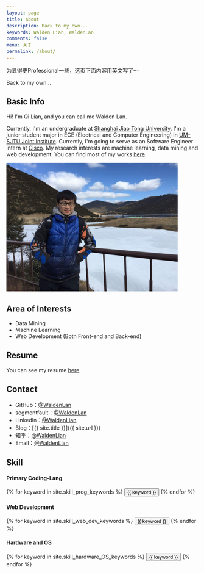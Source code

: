 ```yaml
---
layout: page
title: About
description: Back to my own...
keywords: Walden Lian, WaldenLan
comments: false
menu: 关于
permalink: /about/
---
```


为显得更Professional一些，这页下面内容用英文写了～

Back to my own...

## Basic Info

<p>Hi! I'm Qi Lian, and you can call me Walden Lan.</p>
<p>Currently, I'm an undergraduate at <a href="http://www.sjtu.edu.cn/" target="_blank">Shanghai Jiao Tong University</a>. I'm a junior student major in ECE (Electrical and Computer Engineering) in
    <a href="http://umji.sjtu.edu.cn" target="_blank">UM-SJTU Joint Institute</a>. Currently, I'm going to serve as an Software Engineer intern at <a href="http://www.cisco.com/" target="_blank">Cisco</a>. My research interests are machine learning, data mining and web development. You can find most of my works
    <a href="http://github.com/waldenlan" target="_blank">here</a>.
</p>

<img src="/images/about/walden.jpg" alt="personal photo" width="450"/>

## Area of Interests

* Data Mining
* Machine Learning
* Web Development (Both Front-end and Back-end)

## Resume

You can see my resume <a href="/Resume.pdf" target="_blank">here</a>.

## Contact

* GitHub：[@WaldenLan](https://github.com/waldenlan)
* segmentfault：[@WaldenLan](https://segmentfault.com/u/waldenlan)
* LinkedIn：[@WaldenLian](https://cn.linkedin.com/in/qi-lian-74b216b1)
* Blog：[{{ site.title }}]({{ site.url }})
* 知乎：[@WaldenLian](https://www.zhihu.com/people/qing-cun-41)
* Email：<a href="mailto:446731905@qq.com">@WaldenLian</a>

## Skill

#### Primary Coding-Lang
<div class="btn-inline">
    {% for keyword in site.skill_prog_keywords %}
    <button class="btn btn-outline" type="button">{{ keyword }}</button>
    {% endfor %}
</div>

#### Web Development
<div class="btn-inline">
    {% for keyword in site.skill_web_dev_keywords %}
    <button class="btn btn-outline" type="button">{{ keyword }}</button>
    {% endfor %}
</div>

#### Hardware and OS
<div class="btn-inline">
    {% for keyword in site.skill_hardware_OS_keywords %}
    <button class="btn btn-outline" type="button">{{ keyword }}</button>
    {% endfor %}
</div>

